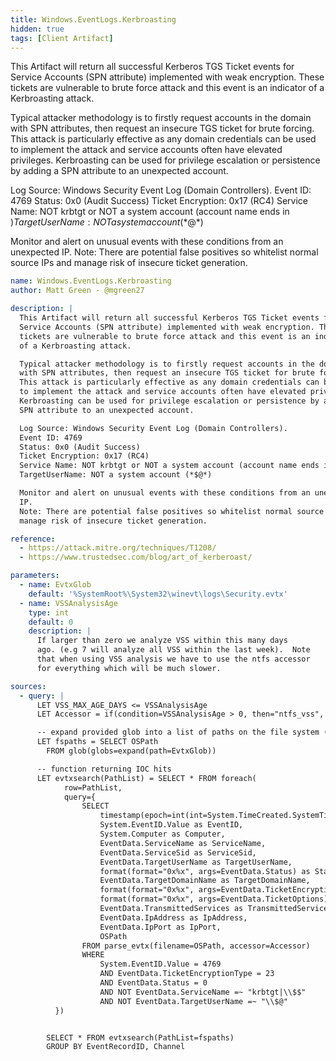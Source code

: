 ```yaml
---
title: Windows.EventLogs.Kerbroasting
hidden: true
tags: [Client Artifact]
---
```


This Artifact will return all successful Kerberos TGS Ticket events for
Service Accounts (SPN attribute) implemented with weak encryption. These
tickets are vulnerable to brute force attack and this event is an indicator
of a Kerbroasting attack.

Typical attacker methodology is to firstly request accounts in the domain
with SPN attributes, then request an insecure TGS ticket for brute forcing.
This attack is particularly effective as any domain credentials can be used
to implement the attack and service accounts often have elevated privileges.
Kerbroasting can be used for privilege escalation or persistence by adding a
SPN attribute to an unexpected account.

Log Source: Windows Security Event Log (Domain Controllers).
Event ID: 4769
Status: 0x0 (Audit Success)
Ticket Encryption: 0x17 (RC4)
Service Name: NOT krbtgt or NOT a system account (account name ends in $)
TargetUserName: NOT a system account (*$@*)

Monitor and alert on unusual events with these conditions from an unexpected
IP.
Note: There are potential false positives so whitelist normal source IPs and
manage risk of insecure ticket generation.


```yaml
name: Windows.EventLogs.Kerbroasting
author: Matt Green - @mgreen27

description: |
  This Artifact will return all successful Kerberos TGS Ticket events for
  Service Accounts (SPN attribute) implemented with weak encryption. These
  tickets are vulnerable to brute force attack and this event is an indicator
  of a Kerbroasting attack.

  Typical attacker methodology is to firstly request accounts in the domain
  with SPN attributes, then request an insecure TGS ticket for brute forcing.
  This attack is particularly effective as any domain credentials can be used
  to implement the attack and service accounts often have elevated privileges.
  Kerbroasting can be used for privilege escalation or persistence by adding a
  SPN attribute to an unexpected account.

  Log Source: Windows Security Event Log (Domain Controllers).
  Event ID: 4769
  Status: 0x0 (Audit Success)
  Ticket Encryption: 0x17 (RC4)
  Service Name: NOT krbtgt or NOT a system account (account name ends in $)
  TargetUserName: NOT a system account (*$@*)

  Monitor and alert on unusual events with these conditions from an unexpected
  IP.
  Note: There are potential false positives so whitelist normal source IPs and
  manage risk of insecure ticket generation.

reference:
  - https://attack.mitre.org/techniques/T1208/
  - https://www.trustedsec.com/blog/art_of_kerberoast/

parameters:
  - name: EvtxGlob
    default: '%SystemRoot%\System32\winevt\logs\Security.evtx'
  - name: VSSAnalysisAge
    type: int
    default: 0
    description: |
      If larger than zero we analyze VSS within this many days
      ago. (e.g 7 will analyze all VSS within the last week).  Note
      that when using VSS analysis we have to use the ntfs accessor
      for everything which will be much slower.

sources:
  - query: |
      LET VSS_MAX_AGE_DAYS <= VSSAnalysisAge
      LET Accessor = if(condition=VSSAnalysisAge > 0, then="ntfs_vss", else="auto")

      -- expand provided glob into a list of paths on the file system (fs)
      LET fspaths = SELECT OSPath
        FROM glob(globs=expand(path=EvtxGlob))

      -- function returning IOC hits
      LET evtxsearch(PathList) = SELECT * FROM foreach(
            row=PathList,
            query={
                SELECT
                    timestamp(epoch=int(int=System.TimeCreated.SystemTime)) AS EventTime,
                    System.EventID.Value as EventID,
                    System.Computer as Computer,
                    EventData.ServiceName as ServiceName,
                    EventData.ServiceSid as ServiceSid,
                    EventData.TargetUserName as TargetUserName,
                    format(format="0x%x", args=EventData.Status) as Status,
                    EventData.TargetDomainName as TargetDomainName,
                    format(format="0x%x", args=EventData.TicketEncryptionType) as TicketEncryptionType,
                    format(format="0x%x", args=EventData.TicketOptions) as TicketOptions,
                    EventData.TransmittedServices as TransmittedServices,
                    EventData.IpAddress as IpAddress,
                    EventData.IpPort as IpPort,
                    OSPath
                FROM parse_evtx(filename=OSPath, accessor=Accessor)
                WHERE
                    System.EventID.Value = 4769
                    AND EventData.TicketEncryptionType = 23
                    AND EventData.Status = 0
                    AND NOT EventData.ServiceName =~ "krbtgt|\\$$"
                    AND NOT EventData.TargetUserName =~ "\\$@"
          })


        SELECT * FROM evtxsearch(PathList=fspaths)
        GROUP BY EventRecordID, Channel

```
